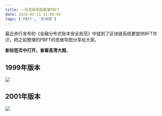 ```yaml
---
title: 一张思维导图看懂PBFT
date: 2020-03-11 21:08:05
tags: ['PBFT', '区块链']
---
```


最近央行发布的《金融分布式账本安全规范》中提到了区块链系统要提供BFT共识，把之前整理的PBFT的思维导图分享给大家。

**新标签页中打开，查看高清大图**。

## 1999年版本

![](http://img.lessisbetter.site/PBFT.svg)

## 2001年版本

![](http://img.lessisbetter.site/PBFT-PR.svg)

